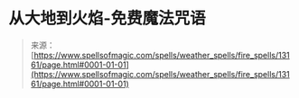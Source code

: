 <!--yml

category: 未分类

date: 2024-06-12 18:51:25

-->

# 从大地到火焰-免费魔法咒语

> 来源：[https://www.spellsofmagic.com/spells/weather_spells/fire_spells/13161/page.html#0001-01-01](https://www.spellsofmagic.com/spells/weather_spells/fire_spells/13161/page.html#0001-01-01)
